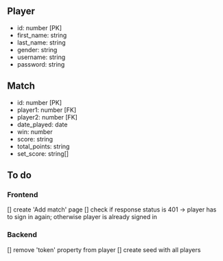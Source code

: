 ## Player

- id: number [PK]
- first_name: string
- last_name: string
- gender: string
- username: string
- password: string

## Match

- id: number [PK]
- player1: number [FK]
- player2: number [FK]
- date_played: date
- win: number
- score: string
- total_points: string
- set_score: string[]

## To do

### Frontend

[] create 'Add match' page
[] check if response status is 401 -> player has to sign in again; otherwise player is already signed in

### Backend

[] remove 'token' property from player
[] create seed with all players

